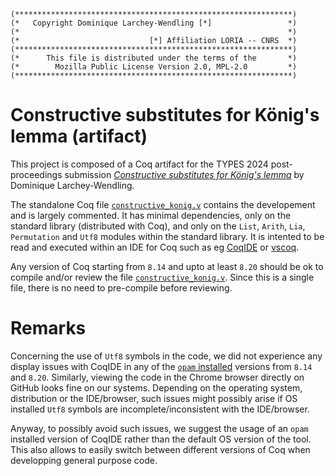 ```
(**************************************************************)
(*   Copyright Dominique Larchey-Wendling [*]                 *)
(*                                                            *)
(*                             [*] Affiliation LORIA -- CNRS  *)
(**************************************************************)
(*      This file is distributed under the terms of the       *)
(*        Mozilla Public License Version 2.0, MPL-2.0         *)
(**************************************************************)
```

# Constructive substitutes for König's lemma (artifact)

This project is composed of a Coq artifact for the TYPES 2024 post-proceedings submission
[_Constructive substitutes for König's lemma_]() by Dominique Larchey-Wendling.

The standalone Coq file [`constructive_konig.v`](constructive_konig.v)
contains the developement and is largely commented. It has minimal dependencies, only on the standard 
library (distributed with Coq), and only on the `List`, `Arith`, `Lia`, `Permutation` and `Utf8` modules within the standard library. 
It is intented to be read and executed within an IDE for Coq such as eg [CoqIDE](https://coq.inria.fr/download) or 
[vscoq](https://github.com/coq-community/vscoq). 

Any version of Coq starting from `8.14` and upto at least `8.20` should be ok 
to compile and/or review the file [`constructive_konig.v`](constructive_konig.v).
Since this is a single file, there is no need to pre-compile before reviewing. 

# Remarks

Concerning the use of `Utf8` symbols in the code, we did not experience any display issues 
with CoqIDE in any of the [`opam` installed](https://coq.inria.fr/opam-using.html) versions from `8.14` and `8.20`. 
Similarly, viewing the code in the Chrome browser directly on GitHub looks fine on our systems. 
Depending on the operating system, distribution or the IDE/browser, such issues might 
possibly arise if OS installed `Utf8` symbols are incomplete/inconsistent with the IDE/browser. 

Anyway, to possibly avoid such issues, we suggest the usage of an `opam` installed version 
of CoqIDE rather than the default OS version of the tool. This also allows to easily switch
between different versions of Coq when developping general purpose code.
